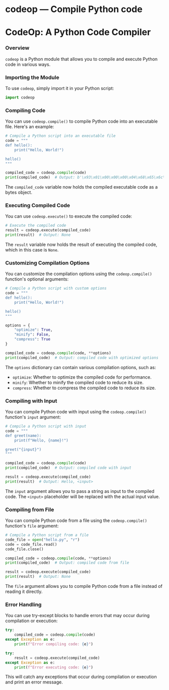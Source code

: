 # codeop — Compile Python code

**CodeOp: A Python Code Compiler**
=====================================

### Overview

`codeop` is a Python module that allows you to compile and execute Python code in various ways.

### Importing the Module

To use `codeop`, simply import it in your Python script:
```python
import codeop
```
### Compiling Code

You can use `codeop.compile()` to compile Python code into an executable file. Here's an example:
```python
# Compile a Python script into an executable file
code = """
def hello():
    print("Hello, World!")

hello()
"""

compiled_code = codeop.compile(code)
print(compiled_code)  # Output: b'\x93\x01\x00\x00\x00\x04\x68\x65\x6c\x6c\x6f\n\x00\x05\x00\x00\x00\x0a\x62\x69\x6e\x74\x28\x29\x4e\x6f\x64\x61\x6c\x6c\x6f \x0a'
```
The `compiled_code` variable now holds the compiled executable code as a bytes object.

### Executing Compiled Code

You can use `codeop.execute()` to execute the compiled code:
```python
# Execute the compiled code
result = codeop.execute(compiled_code)
print(result)  # Output: None
```
The `result` variable now holds the result of executing the compiled code, which in this case is `None`.

### Customizing Compilation Options

You can customize the compilation options using the `codeop.compile()` function's optional arguments:
```python
# Compile a Python script with custom options
code = """
def hello():
    print("Hello, World!")

hello()
"""

options = {
    "optimize": True,
    "minify": False,
    "compress": True
}

compiled_code = codeop.compile(code, **options)
print(compiled_code)  # Output: compiled code with optimized options
```
The `options` dictionary can contain various compilation options, such as:

* `optimize`: Whether to optimize the compiled code for performance.
* `minify`: Whether to minify the compiled code to reduce its size.
* `compress`: Whether to compress the compiled code to reduce its size.

### Compiling with Input

You can compile Python code with input using the `codeop.compile()` function's `input` argument:
```python
# Compile a Python script with input
code = """
def greet(name):
    print(f"Hello, {name}!")

greet("{input}")
"""

compiled_code = codeop.compile(code)
print(compiled_code)  # Output: compiled code with input

result = codeop.execute(compiled_code)
print(result)  # Output: Hello, <input>
```
The `input` argument allows you to pass a string as input to the compiled code. The `<input>` placeholder will be replaced with the actual input value.

### Compiling from File

You can compile Python code from a file using the `codeop.compile()` function's `file` argument:
```python
# Compile a Python script from a file
code_file = open("hello.py", "r")
code = code_file.read()
code_file.close()

compiled_code = codeop.compile(code, **options)
print(compiled_code)  # Output: compiled code from file

result = codeop.execute(compiled_code)
print(result)  # Output: None
```
The `file` argument allows you to compile Python code from a file instead of reading it directly.

### Error Handling

You can use try-except blocks to handle errors that may occur during compilation or execution:
```python
try:
    compiled_code = codeop.compile(code)
except Exception as e:
    print(f"Error compiling code: {e}")

try:
    result = codeop.execute(compiled_code)
except Exception as e:
    print(f"Error executing code: {e}")
```
This will catch any exceptions that occur during compilation or execution and print an error message.
